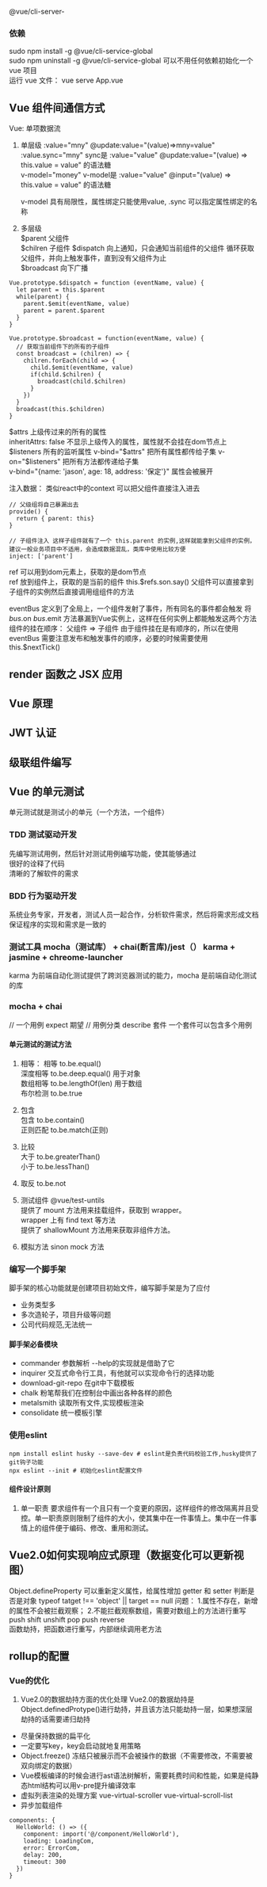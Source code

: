 @vue/cli-server-

### 依赖

sudo npm install -g @vue/cli-service-global  
sudo npm uninstall -g @vue/cli-service-global 
可以不用任何依赖初始化一个 vue 项目  
运行 vue 文件： vue serve App.vue

## Vue 组件间通信方式

Vue: 单项数据流

1. 单层级
   :value="mny" @update:value="(value)=>mny=value"  
   :value.sync="mny"      sync是   :value="value" @update:value="(value) => this.value = value"  的语法糖  
   v-model="money"        v-model是   :value="value" @input="(value) => this.value = value"  的语法糖

   v-model 具有局限性，属性绑定只能使用value, .sync 可以指定属性绑定的名称
 

2. 多层级  
   $parent     父组件  
   $chilren    子组件
   $dispatch   向上通知，只会通知当前组件的父组件  循环获取父组件，并向上触发事件，直到没有父组件为止   
   $broadcast  向下广播


```
Vue.prototype.$dispatch = function (eventName, value) {
  let parent = this.$parent
  while(parent) {
    parent.$emit(eventName, value)
    parent = parent.$parent
  }
}
```

```
Vue.prototype.$broadcast = function(eventName, value) {
  // 获取当前组件下的所有的子组件
  const broadcast = (chilren) => {
    chilren.forEach(child => {
      child.$emit(eventName, value)
      if(child.$chilren) {
        broadcast(child.$chilren)
      }
    })
  }
  broadcast(this.$children)
}
```

$attrs 上级传过来的所有的属性    
inheritAttrs: false 不显示上级传入的属性，属性就不会挂在dom节点上   
$listeners 所有的监听属性    
v-bind="$attrs"  把所有属性都传给子集  v-on="$listeners"  把所有方法都传递给子集   
v-bind="{name: 'jason', age: 18, address: '保定'}"   属性会被展开   

注入数据： 类似react中的context  可以把父组件直接注入进去   
```
// 父级组将自己暴漏出去
provide() {
  return { parent: this}
}

// 子组件注入 这样子组件就有了一个 this.parent 的实例,这样就能拿到父组件的实例，建议一般业务项目中不适用，会造成数据混乱，类库中使用比较方便
inject: ['parent']
```

ref 可以用到dom元素上，获取的是dom节点   
ref 放到组件上，获取的是当前的组件  this.$refs.son.say()  父组件可以直接拿到子组件的实例然后直接调用组组件的方法

eventBus 定义到了全局上，一个组件发射了事件，所有同名的事件都会触发   将 $bus.$on $bus.$emit 方法暴漏到Vue实例上，这样在任何实例上都能触发这两个方法  
组件的挂在顺序：  父组件 => 子组件   由于组件挂在是有顺序的，所以在使用eventBus 需要注意发布和触发事件的顺序，必要的时候需要使用 this.$nextTick()   

## render 函数之 JSX 应用

## Vue 原理

## JWT 认证

## 级联组件编写

## Vue 的单元测试

单元测试就是测试小的单元（一个方法，一个组件）

### TDD 测试驱动开发

先编写测试用例，然后针对测试用例编写功能，使其能够通过  
很好的诠释了代码  
清晰的了解软件的需求

### BDD 行为驱动开发

系统业务专家，开发者，测试人员一起合作，分析软件需求，然后将需求形成文档  
保证程序的实现和需求是一致的

### 测试工具 mocha（测试库） + chai(断言库)/jest（） karma + jasmine + chreome-launcher

karma 为前端自动化测试提供了跨浏览器测试的能力，mocha 是前端自动化测试的库

### mocha + chai

// 一个用例 expect 期望
// 用例分类 describe 套件 一个套件可以包含多个用例

#### 单元测试的测试方法

1. 相等：
   相等 to.be.equal()  
   深度相等 to.be.deep.equal() 用于对象  
   数组相等 to.be.lengthOf(len) 用于数组  
   布尔检测 to.be.true

2. 包含  
   包含 to.be.contain()  
   正则匹配 to.be.match(正则)

3. 比较  
   大于 to.be.greaterThan()  
   小于 to.be.lessThan()

4. 取反 to.be.not

5. 测试组件 @vue/test-untils  
   提供了 mount 方法用来挂载组件，获取到 wrapper。  
   wrapper 上有 find text 等方法  
   提供了 shallowMount 方法用来获取非组件方法。

6. 模拟方法 sinon mock 方法

### 编写一个脚手架   
脚手架的核心功能就是创建项目初始文件，编写脚手架是为了应付  
- 业务类型多
- 多次造轮子，项目升级等问题 
- 公司代码规范,无法统一 

#### 脚手架必备模块
- commander      参数解析 --help的实现就是借助了它
- inquirer       交互式命令行工具，有他就可以实现命令行的选择功能
- download-git-repo  在git中下载模板  
- chalk   粉笔帮我们在控制台中画出各种各样的颜色
- metalsmith  读取所有文件,实现模板渲染  
- consolidate  统一模板引擎  

### 使用eslint 
```
npm install eslint husky --save-dev # eslint是负责代码校验工作,husky提供了git钩子功能
npx eslint --init # 初始化eslint配置文件
```
#### 组件设计原则
1. 单一职责   要求组件有一个且只有一个变更的原因，这样组件的修改隔离并且受控。单一职责原则限制了组件的大小，使其集中在一件事情上。集中在一件事情上的组件便于编码、修改、重用和测试。   

## Vue2.0如何实现响应式原理（数据变化可以更新视图）
Object.defineProperty  可以重新定义属性，给属性增加 getter 和 setter 
判断是否是对象   typeof tatget !== 'object' || target == null 
问题： 1.属性不存在，新增的属性不会被拦截观察； 2.不能拦截观察数组，需要对数组上的方法进行重写 push shift unshift pop push reverse   
函数劫持，把函数进行重写，内部继续调用老方法


## rollup的配置


### Vue的优化
1. Vue2.0的数据劫持方面的优化处理
Vue2.0的数据劫持是Object.definedProtype()进行劫持，并且该方法只能劫持一层，如果想深层劫持的话需要递归劫持
- 尽量保持数据的扁平化 
- 一定要写key，key会启动就地复用策略
- Object.freeze() 冻结只被展示而不会被操作的数据（不需要修改，不需要被双向绑定的数据）
- Vue模板编译的时候会进行ast语法树解析，需要耗费时间和性能，如果是纯静态html结构可以用v-pre提升编译效率  
- 虚拟列表渲染的处理方案 vue-virtual-scroller  vue-virtual-scroll-list 
- 异步加载组件 
```
components: {
  HelloWorld: () => ({
    component: import('@/component/HelloWorld'),
    loading: LoadingCom,
    error: ErrorCom,
    delay: 200,
    timeout: 300
  })
}
```


